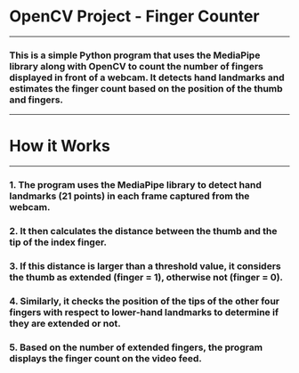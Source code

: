 # OpenCV Project - Finger Counter
---
### This is a simple Python program that uses the MediaPipe library along with OpenCV to count the number of fingers displayed in front of a webcam. It detects hand landmarks and estimates the finger count based on the position of the thumb and fingers.
---

# How it Works
---
### 1. The program uses the MediaPipe library to detect hand landmarks (21 points) in each frame captured from the webcam.
### 2. It then calculates the distance between the thumb and the tip of the index finger.
### 3. If this distance is larger than a threshold value, it considers the thumb as extended (finger = 1), otherwise not (finger = 0).
### 4. Similarly, it checks the position of the tips of the other four fingers with respect to lower-hand landmarks to determine if they are extended or not.
### 5. Based on the number of extended fingers, the program displays the finger count on the video feed.
